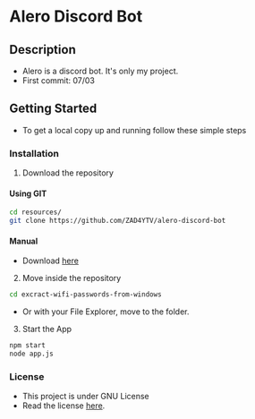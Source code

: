 # Alero Discord Bot

## Description

- Alero is a discord bot. It's only my project.
- First commit: 07/03

## Getting Started

- To get a local copy up and running follow these simple steps

### Installation

1. Download the repository

#### Using GIT

```sh
cd resources/
git clone https://github.com/ZAD4YTV/alero-discord-bot
```

#### Manual

- Download [here](https://codeload.github.com/ZAD4YTV/alero-discord-bot/zip/main)

2. Move inside the repository

```sh
cd excract-wifi-passwords-from-windows
```

- Or with your File Explorer, move to the folder.

3. Start the App

```sh
npm start
node app.js
```

### License

- This project is under GNU License
- Read the license [here](https://github.com/ZAD4YTV/alero-discord-bot/blob/main/LICENSE).
